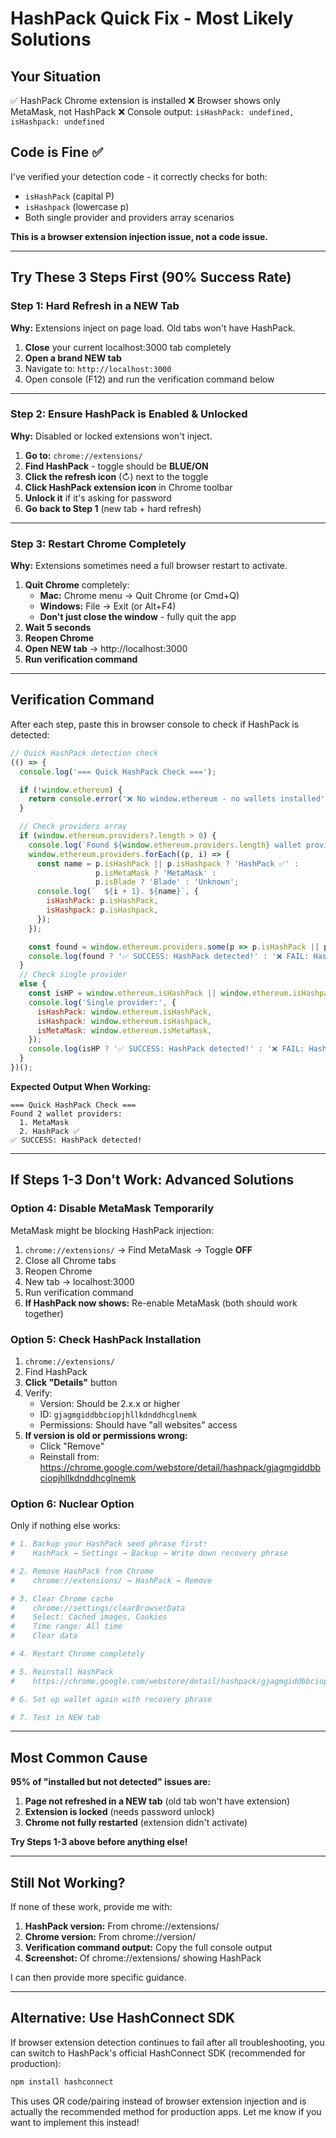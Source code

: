 # HashPack Quick Fix - Most Likely Solutions

## Your Situation
✅ HashPack Chrome extension is installed
❌ Browser shows only MetaMask, not HashPack
❌ Console output: `isHashPack: undefined, isHashpack: undefined`

## Code is Fine ✅
I've verified your detection code - it correctly checks for both:
- `isHashPack` (capital P)
- `isHashpack` (lowercase p)
- Both single provider and providers array scenarios

**This is a browser extension injection issue, not a code issue.**

---

## Try These 3 Steps First (90% Success Rate)

### Step 1: Hard Refresh in a NEW Tab

**Why:** Extensions inject on page load. Old tabs won't have HashPack.

1. **Close** your current localhost:3000 tab completely
2. **Open a brand NEW tab**
3. Navigate to: `http://localhost:3000`
4. Open console (F12) and run the verification command below

---

### Step 2: Ensure HashPack is Enabled & Unlocked

**Why:** Disabled or locked extensions won't inject.

1. **Go to:** `chrome://extensions/`
2. **Find HashPack** - toggle should be **BLUE/ON**
3. **Click the refresh icon** (↻) next to the toggle
4. **Click HashPack extension icon** in Chrome toolbar
5. **Unlock it** if it's asking for password
6. **Go back to Step 1** (new tab + hard refresh)

---

### Step 3: Restart Chrome Completely

**Why:** Extensions sometimes need a full browser restart to activate.

1. **Quit Chrome** completely:
   - **Mac:** Chrome menu → Quit Chrome (or Cmd+Q)
   - **Windows:** File → Exit (or Alt+F4)
   - **Don't just close the window** - fully quit the app
2. **Wait 5 seconds**
3. **Reopen Chrome**
4. **Open NEW tab** → http://localhost:3000
5. **Run verification command**

---

## Verification Command

After each step, paste this in browser console to check if HashPack is detected:

```javascript
// Quick HashPack detection check
(() => {
  console.log('=== Quick HashPack Check ===');

  if (!window.ethereum) {
    return console.error('❌ No window.ethereum - no wallets installed');
  }

  // Check providers array
  if (window.ethereum.providers?.length > 0) {
    console.log(`Found ${window.ethereum.providers.length} wallet providers:`);
    window.ethereum.providers.forEach((p, i) => {
      const name = p.isHashPack || p.isHashpack ? 'HashPack ✅' :
                   p.isMetaMask ? 'MetaMask' :
                   p.isBlade ? 'Blade' : 'Unknown';
      console.log(`  ${i + 1}. ${name}`, {
        isHashPack: p.isHashPack,
        isHashpack: p.isHashpack,
      });
    });

    const found = window.ethereum.providers.some(p => p.isHashPack || p.isHashpack);
    console.log(found ? '✅ SUCCESS: HashPack detected!' : '❌ FAIL: HashPack not found');
  }
  // Check single provider
  else {
    const isHP = window.ethereum.isHashPack || window.ethereum.isHashpack;
    console.log('Single provider:', {
      isHashPack: window.ethereum.isHashPack,
      isHashpack: window.ethereum.isHashpack,
      isMetaMask: window.ethereum.isMetaMask,
    });
    console.log(isHP ? '✅ SUCCESS: HashPack detected!' : '❌ FAIL: HashPack not found');
  }
})();
```

**Expected Output When Working:**
```
=== Quick HashPack Check ===
Found 2 wallet providers:
  1. MetaMask
  2. HashPack ✅
✅ SUCCESS: HashPack detected!
```

---

## If Steps 1-3 Don't Work: Advanced Solutions

### Option 4: Disable MetaMask Temporarily

MetaMask might be blocking HashPack injection:

1. `chrome://extensions/` → Find MetaMask → Toggle **OFF**
2. Close all Chrome tabs
3. Reopen Chrome
4. New tab → localhost:3000
5. Run verification command
6. **If HashPack now shows:** Re-enable MetaMask (both should work together)

### Option 5: Check HashPack Installation

1. `chrome://extensions/`
2. Find HashPack
3. **Click "Details"** button
4. Verify:
   - Version: Should be 2.x.x or higher
   - ID: `gjagmgiddbbciopjhllkdnddhcglnemk`
   - Permissions: Should have "all websites" access
5. **If version is old or permissions wrong:**
   - Click "Remove"
   - Reinstall from: https://chrome.google.com/webstore/detail/hashpack/gjagmgiddbbciopjhllkdnddhcglnemk

### Option 6: Nuclear Option

Only if nothing else works:

```bash
# 1. Backup your HashPack seed phrase first!
#    HashPack → Settings → Backup → Write down recovery phrase

# 2. Remove HashPack from Chrome
#    chrome://extensions/ → HashPack → Remove

# 3. Clear Chrome cache
#    chrome://settings/clearBrowserData
#    Select: Cached images, Cookies
#    Time range: All time
#    Clear data

# 4. Restart Chrome completely

# 5. Reinstall HashPack
#    https://chrome.google.com/webstore/detail/hashpack/gjagmgiddbbciopjhllkdnddhcglnemk

# 6. Set up wallet again with recovery phrase

# 7. Test in NEW tab
```

---

## Most Common Cause

**95% of "installed but not detected" issues are:**

1. **Page not refreshed in a NEW tab** (old tab won't have extension)
2. **Extension is locked** (needs password unlock)
3. **Chrome not fully restarted** (extension didn't activate)

**Try Steps 1-3 above before anything else!**

---

## Still Not Working?

If none of these work, provide me with:

1. **HashPack version:** From chrome://extensions/
2. **Chrome version:** From chrome://version/
3. **Verification command output:** Copy the full console output
4. **Screenshot:** Of chrome://extensions/ showing HashPack

I can then provide more specific guidance.

---

## Alternative: Use HashConnect SDK

If browser extension detection continues to fail after all troubleshooting, you can switch to HashPack's official HashConnect SDK (recommended for production):

```bash
npm install hashconnect
```

This uses QR code/pairing instead of browser extension injection and is actually the recommended method for production apps. Let me know if you want to implement this instead!
